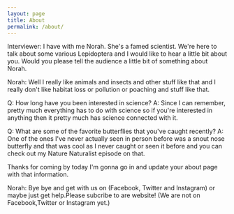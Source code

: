 ```yaml
---
layout: page
title: About
permalink: /about/
---
```

Interviewer: I have with me Norah. She's a famed scientist. We're here to talk about some various Lepidoptera and I would like to hear a little bit about you. Would you please tell the audience a little bit of something about Norah.

Norah: Well I really like animals and insects and other stuff like that and I really don't like habitat loss or pollution or poaching and stuff like that.

Q: How long have you been interested in science?
A: Since I can remember, pretty much everything has to do with science so if you're interested in anything then it pretty much has science connected with it.

Q: What are some of the favorite butterflies that you've caught recently?
A: One of the ones I've never actually seen in person before was a snout nose butterfly and that was cool as I never caught or seen it before and you can check out my Nature Naturalist episode on that.

Thanks for coming by today I'm gonna go in and update your about page with that information.

Norah: Bye bye and get with us on (Facebook, Twitter and Instagram) or maybe just get help.Please subcribe to are website!
(We are not on Facebook,Twitter or Instagram yet.)
